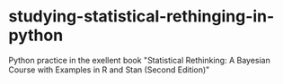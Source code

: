 # studying-statistical-rethinging-in-python
Python practice in the exellent book "Statistical Rethinking: A Bayesian Course with Examples in R and Stan (Second Edition)"
